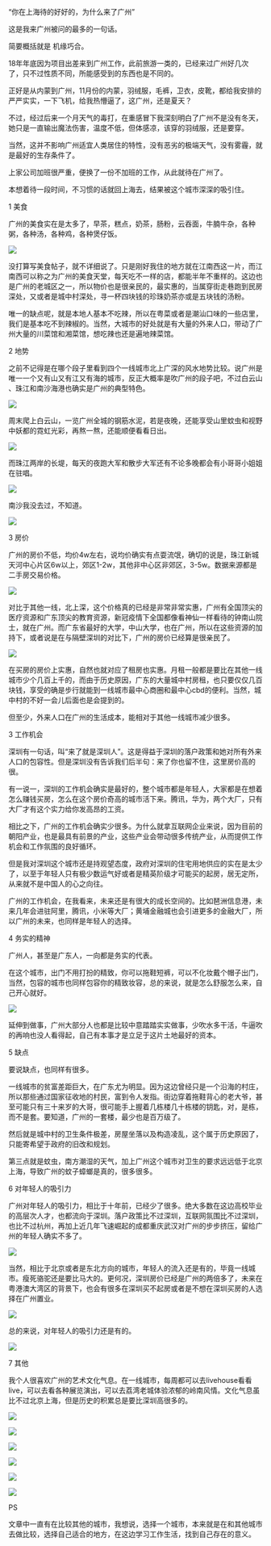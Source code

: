 “你在上海待的好好的，为什么来了广州”

这是我来广州被问的最多的一句话。

简要概括就是 机缘巧合。



18年年底因为项目出差来到广州工作，此前旅游一类的，已经来过广州好几次了，只不过性质不同，所能感受到的东西也是不同的。

正好是从内蒙到广州，11月份的内蒙，羽绒服，毛裤，卫衣，皮靴，都给我安排的严严实实，一下飞机，给我热懵逼了，这广州，还是夏天？

不过，经过后来一个月天气的毒打，在重感冒下我深刻明白了广州不是没有冬天，她只是一直输出魔法伤害，温度不低，但体感凉，该穿的羽绒服，还是要穿。

当然，这并不影响广州适宜人类居住的特性，没有恶劣的极端天气，没有雾霾，就是最好的生存条件了。

上家公司加班很严重，便换了一份不加班的工作，从此就待在广州了。

本想着待一段时间，不习惯的话就回上海去，结果被这个城市深深的吸引住。

1 美食

广州的美食实在是太多了，早茶，糕点，奶茶，肠粉，云吞面，牛腩牛杂，各种粥，各种汤，各种鸡，各种煲仔饭。

![](http://upload-images.jianshu.io/upload_images/11571828-274f0263a1f49f99.jpg)

没打算写美食帖子，就不详细说了。只是刚好我住的地方就在江南西这一片，而江南西可以称之为广州的美食天堂，每天吃不一样的店，都能半年不重样的。这边也是广州的老城区之一，所以物价也是很亲民的，最实惠的，当属穿街走巷跑到民房深处，又或者是城中村深处，寻一杯四块钱的珍珠奶茶亦或是五块钱的汤粉。

唯一的缺点呢，就是本地人基本不吃辣，所以在粤菜或者是潮汕口味的一些店里，我们是基本吃不到辣椒的。当然，大城市的好处就是有大量的外来人口，带动了广州大量的川菜馆和湘菜馆，想吃辣也还是遍地辣菜馆。

2 地势

之前不记得是在哪个段子里看到四个一线城市北上广深的风水地势比较。说广州是唯一一个又有山又有江又有海的城市，反正大概率是吹广州的段子吧，不过白云山 、珠江和南沙海港也确实是广州的典型特色。

![](http://upload-images.jianshu.io/upload_images/11571828-a459394ee884febb.jpg)

周末爬上白云山，一览广州全城的钢筋水泥，若是夜晚，还能享受山里蚊虫和视野中妖都的霓虹光彩，再熬一熬，还能顺便看看日出。

![](http://upload-images.jianshu.io/upload_images/11571828-eeca4deb49bb5916.jpg)

而珠江两岸的长堤，每天的夜跑大军和散步大军还有不论多晚都会有小哥哥小姐姐在驻唱。



![](http://upload-images.jianshu.io/upload_images/11571828-bd056661907453b2.jpg)

南沙我没去过，不知道。

![](http://upload-images.jianshu.io/upload_images/11571828-98d82b29861863cb.jpg)

3 房价

广州的房价不低，均价4w左右，说均价确实有点耍流氓，确切的说是，珠江新城天河中心片区6w以上，郊区1-2w，其他非中心区非郊区，3-5w。数据来源都是二手房交易价格。

![](http://upload-images.jianshu.io/upload_images/11571828-3668d20b1052906b.jpg)

对比于其他一线，北上深，这个价格真的已经是非常非常实惠，广州有全国顶尖的医疗资源和广东顶尖的教育资源，新冠疫情下全国都像看神仙一样看待的钟南山院士，就在广州。而广东省最好的大学，中山大学，也在广州，所以在这些资源的加持下，或者说是在与隔壁深圳的对比下，广州的房价已经算是很亲民了。

![](http://upload-images.jianshu.io/upload_images/11571828-9f550d0a9f7d096c.jpg)

在买房的房价上实惠，自然也就对应了租房也实惠。月租一般都是要比在其他一线城市少个几百上千的，而由于历史原因，广东的大量城中村房租，也只要仅仅几百块钱，享受的确是步行就能到一线城市最中心商圈和最中心cbd的便利。当然，城中村的不好一会儿后面也是会提到的。

但至少，外来人口在广州的生活成本，能相对于其他一线城市减少很多。

3 工作机会

深圳有一句话，叫“来了就是深圳人”。这是得益于深圳的落户政策和她对所有外来人口的包容性。但是深圳没有告诉我们后半句：来了你也留不住，这里房价高的很。

有一说一，深圳的工作机会确实是最好的，整个城市都是年轻人，大家都是在想着怎么赚钱买房，怎么在这个房价奇高的城市活下来。腾讯，华为，两个大厂，只有大厂才有这个实力给你发高昂的工资。

相比之下，广州的工作机会确实少很多。为什么就拿互联网企业来说，因为目前的朝阳产业，也是最具有前景的产业，这些产业会带动很多传统产业，从而提供工作机会和工作氛围的良好循环。

但是我对深圳这个城市还是持观望态度，政府对深圳的住宅用地供应的实在是太少了，以至于年轻人只有极少数运气好或者是精英阶级才可能买的起房，居无定所，从来就不是中国人的心之向往。

广州的工作机会，在我看来，未来还是有很大的成长空间的。比如琶洲信息港，未来几年会进驻阿里，腾讯，小米等大厂；黄埔金融城也会引进更多的金融大厂，所以广州的未来，也同样是年轻人的选择。

4 务实的精神

广州人，甚至是广东人，一向都是务实的代表。

在这个城市，出门不用打扮的精致，你可以拖鞋短裤，可以不化妆戴个帽子出门，当然，包容的城市也同样包容你的精致妆容，总的来说，就是怎么舒服怎么来，自己开心就好。

![](http://upload-images.jianshu.io/upload_images/11571828-662ae9ebb07eb365.jpg)

延伸到做事，广州大部分人也都是比较中意踏踏实实做事，少吹水多干活，牛逼吹的再响也没人看得起，自己有本事才是立足于这片土地最好的资本。

5 缺点

要说缺点，也同样有很多。

一线城市的贫富差距巨大，在广东尤为明显。因为这边曾经只是一个沿海的村庄，所以那些通过国家征收地的村民，富到令人发指。街边穿着拖鞋背心的老大爷，甚至可能只有三十来岁的大哥，很可能手上握着几栋楼几十栋楼的钥匙，对，是栋，而不是套。要知道，广州的一套楼，最少也是百万级了。

然后就是城中村的卫生条件极差，房屋坐落以及构造凌乱，这个属于历史原因了，只能寄希望于政府的旧改和规划。

第三点就是蚊虫，南方潮湿的天气，加上广州这个城市对卫生的要求远远低于北京上海，导致广州的蚊子蟑螂是真的，很多很多。

6 对年轻人的吸引力

广州对年轻人的吸引力，相比于十年前，已经少了很多。绝大多数在这边高校毕业的高层次人才，也都流向于深圳。落户政策比不过深圳，互联网氛围比不过深圳，也比不过杭州，再加上近几年飞速崛起的成都重庆武汉对广州的步步挤压，留给广州的年轻人确实不多了。

![](http://upload-images.jianshu.io/upload_images/11571828-c403aed5c7a2e129.jpg)

当然，相比于北京或者是东北方向的城市，年轻人的流入还是有的，毕竟一线城市。瘦死骆驼还是要比马大的。更何况，深圳房价已经是广州的两倍多了，未来在粤港澳大湾区的背景下，也会有很多在深圳买不起房或者是不想在深圳买房的人选择在广州置业。

![](http://upload-images.jianshu.io/upload_images/11571828-6934ce54b70f0ccb.jpg)

总的来说，对年轻人的吸引力还是有的。

![](http://upload-images.jianshu.io/upload_images/11571828-bf998d742d51a617.jpg)

7 其他

我个人很喜欢广州的艺术文化气息。在一线城市，每周都可以去livehouse看看live，可以去看各种展览演出，可以去荔湾老城体验浓郁的岭南风情。文化气息虽比不过北京上海，但是历史的积累总是要比深圳高很多的。

![](http://upload-images.jianshu.io/upload_images/11571828-295669f73e3622fe.jpg)

![](http://upload-images.jianshu.io/upload_images/11571828-5dbba4563f2ce82f.jpg)

![](http://upload-images.jianshu.io/upload_images/11571828-ee0f1b546982aad6.jpg)

![](http://upload-images.jianshu.io/upload_images/11571828-efee007903195bd9.jpg)

![](http://upload-images.jianshu.io/upload_images/11571828-fb5cb574ec06fbbb.jpg)

![](http://upload-images.jianshu.io/upload_images/11571828-f6ddd1eecaa6a77c.jpg)

PS

文章中一直有在比较其他的城市，我想说，选择一个城市，本来就是在和其他城市去做比较，选择自己适合的地方，在这边学习工作生活，找到自己存在的意义。